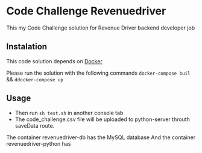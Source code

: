 # Code Challenge Revenuedriver
This my Code Challenge solution for Revenue Driver backend developer job

## Instalation

This code solution depends on [Docker](https://docker.com)

Please run the solution with the following commands 
```docker-compose buil```
&&
```ddocker-compose up```

## Usage

* Then run ```sh test.sh``` in another console tab
* The code_challenge.csv file will be uploaded to python-server throuth saveData route.

The container revenuedriver-db has the MySQL database
And the container revenuedriver-python has 
